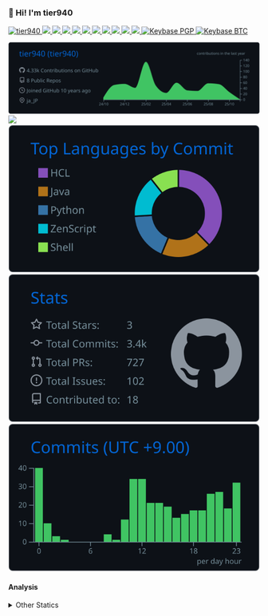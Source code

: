 ### 👋 Hi! I'm tier940

<p align="left"> 
  <a href="https://github.com/tier940/tier940/">
    <img src="https://komarev.com/ghpvc/?username=tier940" alt="tier940" />
  </a>
  <a href="http://twitter.com/tier940">
    <img height="20" src="https://img.shields.io/twitter/follow/tier940?label=Twitter&logo=twitter&style=flat" />
  </a>
  <a href="https://github.com/tier940">
    <img height="20" src="https://img.shields.io/github/followers/tier940?label=follow&logo=github&style=flat" />
  </a>
  <a href="https://www.reddit.com/user/tier940">
    <img height="20" src="https://img.shields.io/reddit/user-karma/combined/tier940?label=Reddit&logo=reddit&style=flat" />
  </a>
  <a href="https://stackoverflow.com/users/17317833/tier940">
    <img height="20" src="https://img.shields.io/stackexchange/stackoverflow/r/17317833?label=StackOverflow&logo=stack-overflow&style=flat" />
  </a>
  <a href="https://zenn.dev/tier940">
    <img height="20" src="https://zenn.badge.nikaera.com/s/tier940/likes" />
  </a>
  <a href="https://zenn.dev/tier940">
    <img height="20" src="https://zenn.badge.nikaera.com/s/tier940/followers" />
  </a>
  <a href="https://zenn.dev/tier940">
    <img height="20" src="https://zenn.badge.nikaera.com/s/tier940/articles" />
  </a>
  <a href="http://qiita.com/tier940">
    <img height="20" src="https://qiita-badge.apiapi.app/s/tier940/posts.svg" />
  </a>
  <a href="http://qiita.com/tier940">
    <img height="20" src="https://qiita-badge.apiapi.app/s/tier940/contributions.svg" />
  </a>
  <a href="https://github.com/tier940/tier940/">
    <img height="20" src="https://github.com/tier940/tier940/actions/workflows/main.yml/badge.svg" />
  </a>
  <a href="https://keybase.io/tier940">
    <img alt="Keybase PGP" src="https://img.shields.io/keybase/pgp/tier940">
  </a>
  <a href="https://keybase.io/tier940">
    <img alt="Keybase BTC" src="https://img.shields.io/keybase/btc/tier940">
  </a>
</p>

[![](https://raw.githubusercontent.com/tier940/tier940/main/profile-summary-card-output/github_dark/0-profile-details.svg)](https://github.com/vn7n24fzkq/github-profile-summary-cards)
[![](https://raw.githubusercontent.com/tier940/tier940/main/profile-summary-card-output/github_dark/1-repos-per-language.svg)](https://github.com/vn7n24fzkq/github-profile-summary-cards) [![](https://raw.githubusercontent.com/tier940/tier940/main/profile-summary-card-output/github_dark/2-most-commit-language.svg)](https://github.com/vn7n24fzkq/github-profile-summary-cards)
[![](https://raw.githubusercontent.com/tier940/tier940/main/profile-summary-card-output/github_dark/3-stats.svg)](https://github.com/vn7n24fzkq/github-profile-summary-cards) [![](https://raw.githubusercontent.com/tier940/tier940/main/profile-summary-card-output/github_dark/4-productive-time.svg)](https://github.com/vn7n24fzkq/github-profile-summary-cards)


#### Analysis
<!-- <img height="150" src="https://github.com/tier940/tier940/blob/master/images/stat.svg" alt="Alternative Text"/> -->

<details>
  <summary>Other Statics</summary>
  <!--START_SECTION:waka-->
![Code Time](http://img.shields.io/badge/Code%20Time-5%2C268%20hrs%206%20mins-blue)

**🐱 My GitHub Data** 

> 📦 45.8 kB Used in GitHub's Storage 
 > 
> 💼 Opted to Hire
 > 
> 📜 13 Public Repositories 
 > 
> 🔑 6 Private Repositories 
 > 
**I'm an Early 🐤** 

```text
🌞 Morning                2507 commits        ████░░░░░░░░░░░░░░░░░░░░░   16.27 % 
🌆 Daytime                5625 commits        █████████░░░░░░░░░░░░░░░░   36.50 % 
🌃 Evening                5665 commits        █████████░░░░░░░░░░░░░░░░   36.76 % 
🌙 Night                  1612 commits        ███░░░░░░░░░░░░░░░░░░░░░░   10.46 % 
```
📅 **I'm Most Productive on Saturday** 

```text
Monday                   1626 commits        ███░░░░░░░░░░░░░░░░░░░░░░   10.55 % 
Tuesday                  2416 commits        ████░░░░░░░░░░░░░░░░░░░░░   15.68 % 
Wednesday                1888 commits        ███░░░░░░░░░░░░░░░░░░░░░░   12.25 % 
Thursday                 1579 commits        ███░░░░░░░░░░░░░░░░░░░░░░   10.25 % 
Friday                   2236 commits        ████░░░░░░░░░░░░░░░░░░░░░   14.51 % 
Saturday                 2905 commits        █████░░░░░░░░░░░░░░░░░░░░   18.85 % 
Sunday                   2759 commits        ████░░░░░░░░░░░░░░░░░░░░░   17.91 % 
```


📊 **This Week I Spent My Time On** 

```text
🕑︎ Time Zone: Asia/Tokyo

💬 Programming Languages: 
Other                    30 hrs 4 mins       █████████████████░░░░░░░░   66.68 % 
YAML                     8 hrs 14 mins       █████░░░░░░░░░░░░░░░░░░░░   18.29 % 
Markdown                 4 hrs 36 mins       ███░░░░░░░░░░░░░░░░░░░░░░   10.21 % 
Gradle                   25 mins             ░░░░░░░░░░░░░░░░░░░░░░░░░   00.95 % 
Bash                     23 mins             ░░░░░░░░░░░░░░░░░░░░░░░░░   00.88 % 

🔥 Editors: 
Chrome                   29 hrs 28 mins      ████████████████░░░░░░░░░   65.39 % 
VS Code                  11 hrs 24 mins      ██████░░░░░░░░░░░░░░░░░░░   25.30 % 
Edge                     3 hrs 34 mins       ██░░░░░░░░░░░░░░░░░░░░░░░   07.93 % 
IntelliJ IDEA            37 mins             ░░░░░░░░░░░░░░░░░░░░░░░░░   01.38 % 

💻 Operating System: 
Windows                  33 hrs 48 mins      ███████████████████░░░░░░   75.03 % 
Linux                    11 hrs 15 mins      ██████░░░░░░░░░░░░░░░░░░░   24.97 % 
```

**I Mostly Code in Java** 

```text
Java                     13 repos            ████████████░░░░░░░░░░░░░   48.15 % 
ZenScript                3 repos             ███░░░░░░░░░░░░░░░░░░░░░░   11.11 % 
HCL                      2 repos             ██░░░░░░░░░░░░░░░░░░░░░░░   07.41 % 
Shell                    2 repos             ██░░░░░░░░░░░░░░░░░░░░░░░   07.41 % 
Python                   2 repos             ██░░░░░░░░░░░░░░░░░░░░░░░   07.41 % 
```



**Timeline**

![Lines of Code chart](https://raw.githubusercontent.com/tier940/tier940/main/assets/bar_graph.png)


 Last Updated on 21/02/2025 00:37:02 UTC
<!--END_SECTION:waka-->
</details>
